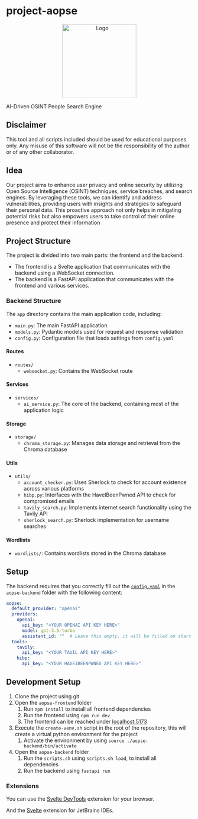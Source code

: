 # project-aopse

<p align="center">
   <img src="/documentation/logo/logo.png" alt="Logo" width="200">
</p>

AI-Driven OSINT People Search Engine

## Disclaimer

This tool and all scripts included should be used for educational purposes only. Any misuse of this software will not be
the responsibility of the author or of any other collaborator.

## Idea

Our project aims to enhance user privacy and online security by utilizing Open Source
Intelligence (OSINT) techniques, service breaches, and search engines. By leveraging
these tools, we can identify and address vulnerabilities, providing users with insights and
strategies to safeguard their personal data.
This proactive approach not only helps in mitigating potential risks but also empowers
users to take control of their online presence and protect their information

## Project Structure

The project is divided into two main parts: the frontend and the backend.
- The frontend is a Svelte application that communicates with the backend using a WebSocket connection.
- The backend is a FastAPI application that communicates with the frontend and various services.

### Backend Structure

The `app` directory contains the main application code, including:

- `main.py`: The main FastAPI application
- `models.py`: Pydantic models used for request and response validation
- `config.py`: Configuration file that loads settings from `config.yaml`

#### Routes
- `routes/`
  - `websocket.py`: Contains the WebSocket route

#### Services
- `services/`
  - `ai_service.py`: The core of the backend, containing most of the application logic

#### Storage
- `storage/`
  - `chroma_storage.py`: Manages data storage and retrieval from the Chroma database

#### Utils
- `utils/`
  - `account_checker.py`: Uses Sherlock to check for account existence across various platforms
  - `hibp.py`: Interfaces with the HaveIBeenPwned API to check for compromised emails
  - `tavily_search.py`: Implements internet search functionality using the Tavily API
  - `sherlock_search.py`: Sherlock implementation for username searches

#### Wordlists
- `wordlists/`: Contains wordlists stored in the Chroma database


## Setup

The backend requires that you correctly fill out the [`config.yaml`](./aopse-backend/config.yaml) in the `aopse-backend`
folder with the following content:

```yaml
aopse:
  default_provider: "openai"
  providers:
    openai:
      api_key: "<YOUR OPENAI API KEY HERE>"
      model: gpt-3.5-turbo
      assistant_id: ""  # Leave this empty, it will be filled on start
  tools:
    tavily:
      api_key: "<YOUR TAVIL API KEY HERE>"
    hibp:
      api_key: "<YOUR HAVEIBEENPWNED API KEY HERE>"
```

## Development Setup

1. Clone the project using git
2. Open the `aopse-frontend` folder
    1. Run `npm install` to install all frontend dependencies
    2. Run the frontend using `npm run dev`
    3. The frontend can be reached under [localhost:5173](http://localhost:5173)
3. Execute the `create-venv.sh` script in the root of the repository, this will create a virtual python environment for
   the project
    1. Activate the environment by using `source ./aopse-backend/bin/activate`
4. Open the `aopse-backend` folder
    1. Run the `scripts.sh` using `scripts.sh load`, to install all dependencies
    2. Run the backend using `fastapi run`

### Extensions

You can use the [Svelte DevTools](https://chromewebstore.google.com/detail/kfidecgcdjjfpeckbblhmfkhmlgecoff)
extension for your browser.

And the [Svelte](https://plugins.jetbrains.com/plugin/12375-svelte) extension for JetBrains IDEs.
